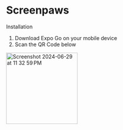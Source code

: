 # Screenpaws
Installation
1. Download Expo Go on your mobile device
2. Scan the QR Code below
<img width="193" alt="Screenshot 2024-06-29 at 11 32 59 PM" src="https://github.com/jarrenoh/screenpaws/assets/134527317/ed44fc36-c2e9-47b5-b7d2-e52d39bd1447">
